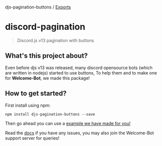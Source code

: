 djs-pagination-buttons / [Exports](modules.md)

# discord-pagination
> Discord.js v13 pagination with buttons

## What's this project about?

Even before djs v13 was released, many discord opensource bots (which are written in nodejs) started to use buttons,
To help them and to make one for **Welcome-Bot**, we made this package!

## How to get started?

First install using npm:

```
npm install djs-pagination-buttons --save
```

Then go ahead you can use a [example we have made for you!](https://github.com/Welcome-Bot/discord-pagination/blob/main/example/bot.js)

Read the [docs](https://welcome-bot.github.io/discord-pagination/classes/Pagination.html) if you have any issues, you may also join the Welcome-Bot support server for queries!
